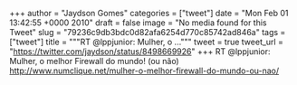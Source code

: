 
+++
author = "Jaydson Gomes"
categories = ["tweet"]
date = "Mon Feb 01 13:42:55 +0000 2010"
draft = false
image = "No media found for this Tweet"
slug = "79236c9db3bdc0d82afa6254d770c85742ad846a"
tags = ["tweet"]
title = """RT @lppjunior: Mulher, o ..."""
tweet = true
tweet_url = "https://twitter.com/jaydson/status/8498669926"
+++
RT @lppjunior: Mulher, o melhor Firewall do mundo! (ou não) http://www.numclique.net/mulher-o-melhor-firewall-do-mundo-ou-nao/
